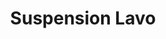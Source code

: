 ---
title: "Suspension Lavo"
url: /santa-cruz-de-la-sierra/suspension-lavo/
shop: piezas de automóviles
---